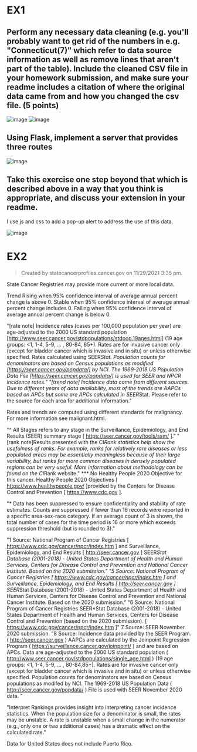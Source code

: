 # EX1
## Perform any necessary data cleaning (e.g. you'll probably want to get rid of the numbers in e.g. "Connecticut(7)" which refer to data source information as well as remove lines that aren't part of the table). Include the cleaned CSV file in your homework submission, and make sure your readme includes a citation of where the original data came from and how you changed the csv file. (5 points)
![image](https://user-images.githubusercontent.com/62388643/143939826-3d7031d8-0324-4c21-85a2-016f881a7935.png)
![image](https://user-images.githubusercontent.com/62388643/143940122-5fcc5b32-4d2d-449e-ac6b-414a368cb341.png)



## Using Flask, implement a server that provides three routes
![image](https://user-images.githubusercontent.com/62388643/143957252-0f5fdcc8-f16d-46b6-a555-d42419ef3020.png)

## Take this exercise one step beyond that which is described above in a way that you think is appropriate, and discuss your extension in your readme.
I use js and css to add a pop-up alert to address the use of this data.

![image](https://user-images.githubusercontent.com/62388643/143960699-243550bf-3302-4233-b9ce-ca403e98a6e2.png)


# EX2



>Created by statecancerprofiles.cancer.gov on 11/29/2021 3:35 pm.

State Cancer Registries may provide more current or more local data.


Trend
   Rising when 95% confidence interval of average annual percent change is above 0.
   Stable when 95% confidence interval of average annual percent change includes 0.
   Falling when 95% confidence interval of average annual percent change is below 0.

"[rate note] Incidence rates (cases per 100,000 population per year) are age-adjusted to the 2000 US standard population [http://www.seer.cancer.gov/stdpopulations/stdpop.19ages.html] (19 age groups: <1, 1-4, 5-9, ... , 80-84, 85+). Rates are for invasive cancer only (except for bladder cancer which is invasive and in situ) or unless otherwise specified. Rates calculated using SEER*Stat. Population counts for denominators are based on Census populations as modified [https://seer.cancer.gov/popdata/] by NCI. The 1969-2018 US Population Data File [https://seer.cancer.gov/popdata/] is used for SEER and NPCR incidence rates."
"[trend note] Incidence data come from different sources. Due to different years of data availability, most of the trends are AAPCs based on APCs but some are APCs calculated in SEER*Stat. Please refer to the source for each area for additional information."

Rates and trends are computed using different standards for malignancy. For more information see malignant.html.

"^ All Stages refers to any stage in the Surveillance, Epidemiology, and End Results (SEER) summary stage [ https://seer.cancer.gov/tools/ssm/ ]."
"[rank note]Results presented with the CI*Rank statistics help show the usefulness of ranks. For example, ranks for relatively rare diseases or less populated areas may be essentially meaningless because of their large variability, but ranks for more common diseases in densely populated regions can be very useful. More information about methodology can be found on the CI*Rank website."
*** No Healthy People 2020 Objective for this cancer.
Healthy People 2020 Objectives [ https://www.healthypeople.gov/ ]provided by the Centers for Disease Control and Prevention [ https://www.cdc.gov ]. 

"* Data has been suppressed to ensure confidentiality and stability of rate estimates.  Counts are suppressed if fewer than 16 records were reported in a specific area-sex-race category. If an average count of 3 is shown, the total number of cases for the time period is 16 or more which exceeds suppression threshold (but is rounded to 3)."

"1 Source: National Program of Cancer Registries [ https://www.cdc.gov/cancer/npcr/index.htm ] and Surveillance, Epidemiology, and End Results [ http://seer.cancer.gov ] SEER*Stat Database (2001-2018) - United States Department of Health and Human Services, Centers for Disease Control and Prevention and National Cancer Institute. Based on the 2020 submission."
"5 Source: National Program of Cancer Registries [ https://www.cdc.gov/cancer/npcr/index.htm ] and Surveillance, Epidemiology, and End Results [ http://seer.cancer.gov ] SEER*Stat Database (2001-2018) - United States Department of Health and Human Services, Centers for Disease Control and Prevention and National Cancer Institute. Based on the 2020 submission."
"6 Source: National Program of Cancer Registries SEER*Stat Database (2001-2018) - United States Department of Health and Human Services, Centers for Disease Control and Prevention (based on the 2020 submission).  [ https://www.cdc.gov/cancer/npcr/index.htm ]"
7 Source: SEER November 2020 submission.
"8 Source: Incidence data provided by the SEER Program. ( http://seer.cancer.gov ) AAPCs are calculated by the Joinpoint Regression Program ( https://surveillance.cancer.gov/joinpoint/ ) and are based on APCs. Data are age-adjusted to the 2000 US standard population ( http://www.seer.cancer.gov/stdpopulations/single_age.html ) (19 age groups: <1, 1-4, 5-9, ... , 80-84,85+). Rates are for invasive cancer only (except for bladder cancer which is invasive and in situ) or unless otherwise specified. Population counts for denominators are based on Census populations as modifed by NCI. The 1969-2018 US Population Data ( http://seer.cancer.gov/popdata/ ) File is used with SEER November 2020 data. "


"Interpret Rankings provides insight into interpreting cancer incidence statistics.  When the population size for a denominator is small, the rates may be unstable.  A rate is unstable when a small change in the numerator (e.g., only one or two additional cases) has a dramatic effect on the calculated rate."

Data for United States does not include Puerto Rico.


